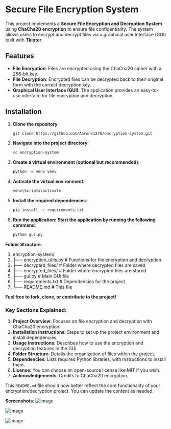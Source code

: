 # Secure File Encryption System

This project implements a **Secure File Encryption and Decryption System** using **ChaCha20 encryption** to ensure file confidentiality. The system allows users to encrypt and decrypt files via a graphical user interface (GUI) built with **Tkinter**. 

## Features
- **File Encryption**: Files are encrypted using the ChaCha20 cipher with a 256-bit key.
- **File Decryption**: Encrypted files can be decrypted back to their original form with the correct decryption key.
- **Graphical User Interface (GUI)**: The application provides an easy-to-use interface for file encryption and decryption.
  
## Installation

1. **Clone the repository**:
   ```bash
   git clone https://github.com/Aaronx1276/encryption-system.git

2. **Navigate into the project directory**:
   ```bash
   cd encryption-system

3. **Create a virtual environment (optional but recommended)**:
   ```bash
   python -m venv venv

4. **Activate the virtual environment**:
   ```bash
   venv\Scripts\activate

5. **Install the required dependencies**:
   ```bash
   pip install -r requirements.txt

6. **Run the application: Start the application by running the following command**:
   ```bash
   python gui.py
   
**Folder Structure**:
1. encryption-system/
2. ├── encryption_utils.py             # Functions for file encryption and decryption
3. ├── decrypted_files/                # Folder where decrypted files are saved
4. ├── encrypted_files/                # Folder where encrypted files are stored
5. ├── gui.py                          # Main GUI file
6. ├── requirements.txt                # Dependencies for the project
7. └── README.md                       # This file

**Feel free to fork, clone, or contribute to the project!**

### Key Sections Explained:
1. **Project Overview**: Focuses on file encryption and decryption with ChaCha20 encryption.
2. **Installation Instructions**: Steps to set up the project environment and install dependencies.
3. **Usage Instructions**: Describes how to use the encryption and decryption features in the GUI.
4. **Folder Structure**: Details the organization of files within the project.
5. **Dependencies**: Lists required Python libraries, with instructions to install them.
6. **License**: You can choose an open-source license like MIT if you wish.
7. **Acknowledgements**: Credits to ChaCha20 encryption.

This `README.md` file should now better reflect the core functionality of your encryption/decryption project. You can update the content as needed.

**Screenshots**:
![image](https://github.com/user-attachments/assets/621cadf2-0916-47ca-9f18-79fce6863c7c)

![image](https://github.com/user-attachments/assets/aa1beb19-b2be-4600-ace4-e685098a7cce)

![image](https://github.com/user-attachments/assets/ba777651-de27-45cc-bd67-5d6051dbac3e)



